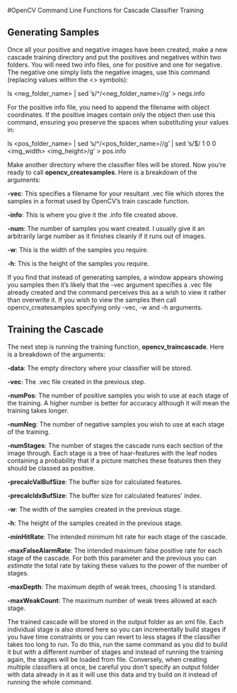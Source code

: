 #OpenCV Command Line Functions for Cascade Classifier Training

Generating Samples
------------------
Once all your positive and negative images have been created, make a new cascade training directory and put the positives and negatives within two folders. You will need two info files, one for positive and one for negative. The negative one simply lists the negative images, use this command (replacing values within the <> symbols):

ls <neg_folder_name> | sed ’s/^/<neg_folder_name>\//g’ > negs.info

For the positive info file, you need to append the filename with object coordinates. If the positive images contain only the object then use this command, ensuring you preserve the spaces when substituting your values in:

ls <pos_folder_name> | sed ’s/^/<pos_folder_name>\//g’ | sed ’s/$/ 1 0 0 <img_width> <img_height>/g’ > pos.info

Make another directory where the classifier files will be stored. Now you’re ready to call **opencv_createsamples**. Here is a breakdown of the arguments:

**-vec**: This specifies a filename for your resultant .vec file which stores the samples in a format used by OpenCV’s train cascade function.

**-info**: This is where you give it the .info file created above.

**-num**: The number of samples you want created. I usually give it an arbitrarily large number as it finishes cleanly if it runs out of images.

**-w**: This is the width of the samples you require.

**-h**: This is the height of the samples you require.

If you find that instead of generating samples, a window appears showing you samples then it’s likely that the -vec argument specifies a .vec file already created and the command perceives this as a wish to view it rather than overwrite it. If you wish to view the samples then call opencv_createsamples specifying only -vec, -w and -h arguments.

Training the Cascade
--------------------
The next step is running the training function, **opencv_traincascade**. Here is a breakdown of the arguments:

**-data**: The empty directory where your classifier will be stored.

**-vec**: The .vec file created in the previous step.

**-numPos**: The number of positive samples you wish to use at each stage of the training. A higher number is better for accuracy although it will mean the training takes longer.

**-numNeg**: The number of negative samples you wish to use at each stage of the training.

**-numStages**: The number of stages the cascade runs each section of the image through. Each stage is a tree of haar-features with the leaf nodes containing a probability that if a picture matches these features then they should be classed as positive.

**-precalcValBufSize**: The buffer size for calculated features.

**-precalcIdxBufSize**: The buffer size for calculated features' index.

**-w**: The width of the samples created in the previous stage.

**-h**: The height of the samples created in the previous stage.

**-minHitRate**: The intended minimum hit rate for each stage of the cascade.

**-maxFalseAlarmRate**: The intended maximum false positive rate for each stage of the cascade. For both this parameter and the previous you can *estimate* the total rate by taking these values to the power of the number of stages.

**-maxDepth**: The maximum depth of weak trees, choosing 1 is standard.

**-maxWeakCount**: The maximum number of weak trees allowed at each stage.

The trained cascade will be stored in the output folder as an xml file. Each individual stage is also stored here so you can incrementally build stages if you have time constraints or you can revert to less stages if the classifier takes too long to run. To do this, run the same command as you did to build it but with a different number of stages and instead of running the training again, the stages will be loaded from file. Conversely, when creating multiple classifiers at once, be careful you don't specify an output folder with data already in it as it will use this data and try build on it instead of running the whole command.
